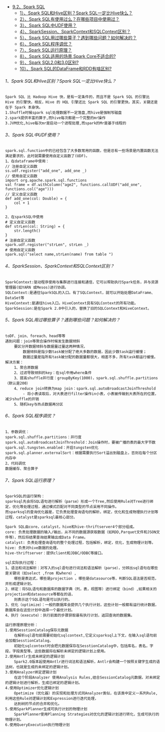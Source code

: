 * [9.2、Spark SQL]()
    - [1）、Spark SQL和Hive区别？Spark SQL一定比Hive快么？](#1spark-sqlhivespark-sqlhive)
    - [2）、Spark SQL有使用过么？在哪些项目中使用过？](#2spark-sql)
    - [3）、Spark SQL中UDF使用？](#3spark-sqludf)
    - [4）、SparkSession、SparkContext和SQLContext区别？](#4sparksessionsparkcontextsqlcontext)
    - [5）、Spark SQL用过哪些算子？遇到哪些问题？如何解决的？](#5spark-sql)
    - [6）、Spark SQL程序调优？](#6spark-sql)
    - [7）、Spark SQL运行原理？](#7spark-sql)
    - [8）、Spark SQL适用的场景,Spark Core不适合的?]()
    - [9）、Spark SQL2.0和3.0区别?]()
    - [10）、Spark SQL的DataFrame和RDD有啥区别?]()

###### 1、Spark SQL和Hive区别？Spark SQL一定比Hive快么？
    Spark SQL 比 Hadoop Hive 快，是有一定条件的，而且不是 Spark SQL 的引擎比 Hive 的引擎快，相反，Hive 的 HQL 引擎还比 Spark SQL 的引擎更快。其实，关键还是在于 Spark 本身快。
    1.Shuffle时候spark sql处理数据不一定落盘,而hive是强制写磁盘
    2.spark提供丰富的算子,而hive每次都是一个完整的mr操作
    3.JVM优化,hive每次mr是启动一个进程处理,而spark的Mr是基于线程的

###### 3、Spark SQL中UDF使用？
    spark.sql.function中的已经包含了大多数常用的函数，但是总有一些场景是内置函数无法满足要求的，此时就需要使用自定义函数了(UDF)。
    1、在dataframe中使用：
    // 注册自定义函数
    ss.udf.register("add_one", add_one _)
    // 使用自定义函数
    import org.apache.spark.sql.functions
    val frame = df.withColumn("age2", functions.callUDF("add_one", functions.col("age")))
    // 定义自定义函数
    def add_one(col: Double) = {
        col + 1
    }
    
    2、在sparkSQL中使用
    # 定义自定义函数
    def strLen(col: String) = {
        str.length()
    }
    # 注册自定义函数
    spark.udf.register("strLen", strLen _)
    # 使用自定义函数
    spark.sql("select name,strLen(name) from table ")

###### 4、SparkSession、SparkContext和SQLContext区别？
    SparkContext:驱动程序使用与集群进行连接和通信，它可以帮助执行Spark任务，并与资源管理器(如YARN 或Mesos)进行协调。
    SQLContext:是通往SparkSQL的入口。有了SQLContext，就可以开始处理DataFrame、DataSet等
    HiveContext:是通往hive入口。HiveContext具有SQLContext的所有功能。
    SparkSession:是在Spark 2.0中引入的，替换了旧的SQLContext和HiveContext。

###### 5、Spark SQL用过哪些算子？遇到哪些问题？如何解决的？
    toDF、join、foreach、head等等
    遇到问题：join等聚合操作时候发生数据倾斜
        要区分开数据倾斜与数据量过量这两种情况，
            数据倾斜是指少数task被分配了绝大多数的数据，因此少数task运行缓慢；
            数据过量是指所有task被分配的数据量都很大，相差不多，所有task都运行缓慢。
    解决方案：
        1、聚合原数据
        2、过滤导致倾斜的key：在sql中用where条件
        3、提高shuffle并行度：groupByKey(1000)，spark.sql.shuffle.partitions（默认是200）
        4、reduce join转换为map join：spark.sql.autoBroadcastJoinThreshold
            - 将小表读取后，对大表进行filter操作in小表，小表被传输到大表所在的位置，减少shuffle的开销
        5、随机key与热点数据再分区

###### 6、Spark SQL程序调优？
    1、参数调优：
    spark.sql.shuffle.partitions：并行度
    spark.sql.autoBroadcastJoinThreshold：Join操作时，要被广播的表的最大字节数
    spark.sql.tungsten.enabled：开启tungsten优化
    spark.sql.planner.externalSort：根据需要执行Sort溢出到磁盘上，否则在每个分区内存中
    2、代码调优
    数据缓存、聚合算子

###### 7、Spark SQL运行原理？
    SparkSQL的运行架构：
    sparksql先会将SQL语句进行解析（parse）形成一个Tree,然后使用Rule对Tree进行绑定，优化等处理过程，通过模式匹配对不同类型的节点采用不同操作。
    而sparksql的查询优化器是，它负责处理查询语句的解析，绑定，优化和生成物理执行计划等过程，catalyst是sparksql最核心部分。
    
    Spark SQL由core，catalyst，hive和hive-thriftserver4个部分组成。
    core: 负责处理数据的输入/输出，从不同的数据源获取数据（如RDD,Parquet文件和JSON文件等），然后将结果查询结果输出成Data Frame。
    catalyst: 负责处理查询语句的整个处理过程，包括解析，绑定，优化，生成物理计划等。 
    hive: 负责对hive数据的处理。
    hive-thriftserver：提供client和JDBC/ODBC等接口。
    
    sql实际执行过程：
    1、语法和词法解析：对写入的sql语句进行词法和语法解析（parse），分辨出sql语句在哪些是关键词（如select ,from 和where）,
        哪些是表达式，哪些是projection ，哪些是datasource等，判断SQL语法是否规范，并形成逻辑计划。
    2、绑定：将SQL语句和数据库的数据字典（列，表，视图等）进行绑定（bind）,如果相关的projection和datasource等都在的话，
        则表示这个SQL语句是可以执行的。
    3、优化（optimize）：一般的数据库会提供几个执行计划，这些计划一般都有运行统计数据，数据库会在这些计划中选择一个最优计划。
    4、执行（execute）：执行前面的步骤获取最有执行计划，返回查询的数据集。
    
    运行原理原理分析：
    1.使用SesstionCatalog保存元数据
        在解析sql语句前需要初始化sqlcontext,它定义sparksql上下文，在输入sql语句前会加载SesstionCatalog，
        初始化sqlcontext时会把元数据保存在SesstionCatalog中，包括库名，表名，字段，字段类型等。这些数据将在解析未绑定的逻辑计划上使用。
    2.使用Antlr生成未绑定的逻辑计划
        Spark2.0版本起使用Antlr进行词法和语法解析，Antlr会构建一个按照关键字生成的语法树，也就是生成的未绑定的逻辑计划。
    3.使用Analyzer绑定逻辑计划
        在这个阶段Analyzer 使用Analysis Rules,结合SessionCatalog元数据，对未绑定的逻辑计划进行解析，生成已绑定的逻辑计划。
    4.使用Optimizer优化逻辑计划
        Opetimize（优化器）的实现和处理方式同Analyzer类似，在该类中定义一系列Rule,利用这些Rule对逻辑计划和Expression进行迭代处理，
        达到树的节点的合并和优化。
    5.使用SparkPlanner生成可执行计划的物理计划
        SparkPlanner使用Planning Strategies对优化的逻辑计划进行转化，生成可执行的物理计划。
    6.使用QueryExecution执行物理计划

